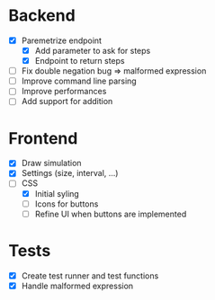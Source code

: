 # Backend

- [x] Paremetrize endpoint
    - [x] Add parameter to ask for steps
    - [x] Endpoint to return steps
- [ ] Fix double negation bug => malformed expression
- [ ] Improve command line parsing
- [ ] Improve performances
- [ ] Add support for addition

# Frontend

- [x] Draw simulation
- [x] Settings (size, interval, ...)
- [ ] CSS
    - [x] Initial syling
    - [ ] Icons for buttons
    - [ ] Refine UI when buttons are implemented

# Tests

- [x] Create test runner and test functions
- [x] Handle malformed expression
